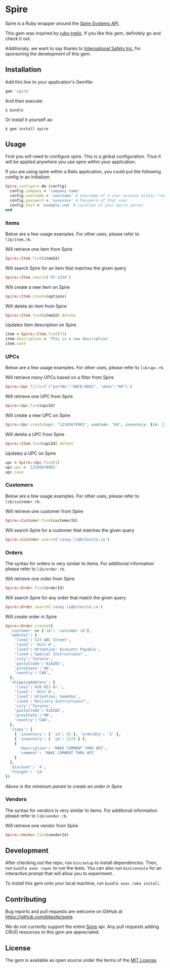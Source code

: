 # Spire
Spire is a Ruby wrapper around the [Spire Systems API](http://www.spiresystems.com/).

This gem was inspired by [ruby-trello](https://github.com/jeremytregunna/ruby-trello).
If you like this gem, definitely go and check it out.

Additionaly, we want to say thanks to [International Safety Inc.](https://www.internationalsafety.com/) for sponsoring the development of this gem.

## Installation

Add this line to your application's Gemfile:

```ruby
gem 'spire'
```

And then execute:

    $ bundle

Or install it yourself as:

    $ gem install spire

## Usage

First you will need to configure spire. This is a global configuration. Thus it will be applied anywhere you use spire within
your application.

If you are using spire within a Rails application, you could put the following config in an initializer.

```ruby
Spire.configure do |config|
  config.company = 'company name'
  config.username = 'username' # Username of a user account within "company name"
  config.password = 'xxxxxxxx' # Password of that user
  config.host = 'example.com' # Location of your Spire server
end
```

### Items
Below are a few usage examples. For other uses, please refer to `lib/item.rb`.

Will retrieve one item from Spire
```ruby
Spire::Item.find(itemId)
```

Will search Spire for an item that matches the given query
```ruby
Spire::Item.search('GF-1234')
```

Will create a new item on Spire
```ruby
Spire::Item.create(options)
```

Will delete an item from Spire
```ruby
Spire::Item.find(itemId).delete
```

Updates item description on Spire
```ruby
item = Spire::Item.find(71)
item.description = 'This is a new description'
item.save
```

### UPCs
Below are a few usage examples. For other uses, please refer to `lib/upc.rb`.

Will retrieve many UPCs based on a filter from Spire
```ruby
Spire::Upc.filter('{"partNo":"ABCD-0001", "whse":"00"}')
```

Will retrieve one UPC from Spire
```ruby
Spire::Upc.find(upcId)
```

Will create a new UPC on Spire
```ruby
Spire::Upc.create(upc: "12345678901", uomCode: "EA", inventory: {id: 1})
```

Will delete a UPC from Spire
```ruby
Spire::Item.find(upcId).delete
```

Updates a UPC on Spire
```ruby
upc = Spire::Upc.find(1)
upc.upc = '12345678902'
upc.save
```

### Customers
Below are a few usage examples. For other uses, please refer to `lib/customer.rb`.

Will retrieve one customer from Spire
```ruby
Spire::Customer.find(customerId)
```

Will search Spire for a customer that matches the given query
```ruby
Spire::Customer.search('casey.li@bitesite.ca')
```

### Orders
The syntax for orders is very similar to items. For additional information please refer to `lib/order.rb`.

Will retrieve one order from Spire
```ruby
Spire::Order.find(orderId)
```

Will search Spire for any order that match the given query
```ruby
Spire::Order.search('casey.li@bitesite.ca')
```

Will create order in Spire   
```ruby
Spire::Order.create({
  'customer' => {'id': 'customer id'},
  'address': {
    'line1':'123 ABC Street',
    'line2':' Unit #',
    'line3':'Attention: Accounts Payable',
    'line4':'Special Instructions?',
    'city':'Toronto',
    'postalCode':'A1A2B2',
    'provState':'ON',
    'country':'CAN',
  },
  'shippingAddress': {
    'line1':'456 HIJ Dr.',
    'line2':' Unit #',
    'line3':'Attention: SomeOne',
    'line4':'Delivery Instructions?',
    'city':'Toronto',
    'postalCode':'A1A2B2',
    'provState':'ON',
    'country':'CAN',
  },
  'items': [
    { 'inventory': { 'id': 93 }, 'orderQty': '2' },
    { 'inventory': { 'id': 2279 } },
    {
      'description': 'MAKE COMMENT THRU API',
      'comment': 'MAKE COMMENT THRU API'
    }
  ],
  'discount': '4',
  'freight': '14'
})
```
*Above is the minimum param to create an order in Spire*

### Vendors
The syntax for vendors is very similar to items. For additional information please refer to `lib/vendor.rb`.

Will retrieve one vendor from Spire
```ruby
Spire::Vendor.find(vendorId)
```

## Development

After checking out the repo, run `bin/setup` to install dependencies. Then, run `bundle exec rspec` to run the tests. You can also run `bin/console` for an interactive prompt that will allow you to experiment.

To install this gem onto your local machine, run `bundle exec rake install`.

## Contributing

Bug reports and pull requests are welcome on GitHub at https://github.com/bitesite/spire.

We do not currently support the entire [Spire](http://www.spiresystems.com/) api.
Any pull requests adding CRUD resources to this gem are appreciated.

## License

The gem is available as open source under the terms of the [MIT License](https://opensource.org/licenses/MIT).
